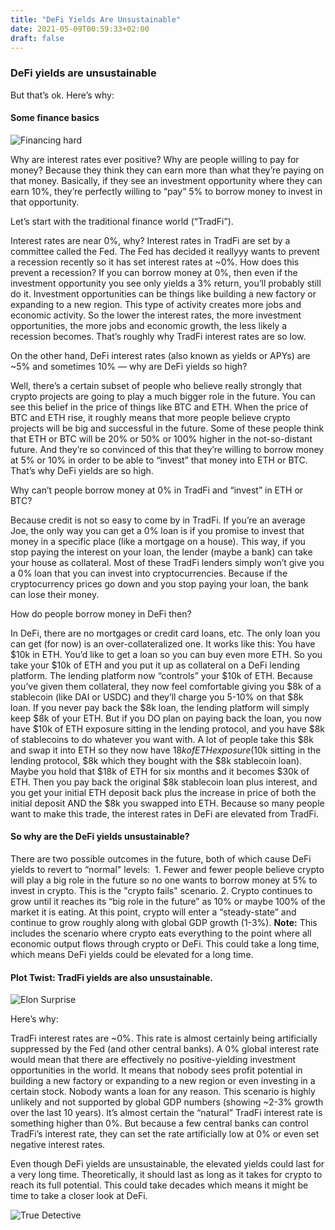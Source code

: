 ```yaml
---
title: "DeFi Yields Are Unsustainable"
date: 2021-05-09T00:59:33+02:00
draft: false
---
```


### DeFi yields are unsustainable

But that’s ok. Here’s why:

#### Some finance basics

![Financing hard](https://media.giphy.com/media/3owzW5c1tPq63MPmWk/giphy.gif)

Why are interest rates ever positive? Why are people willing to pay for money? Because they think they can earn more than what they’re paying on that money. Basically, if they see an investment opportunity where they can earn 10%, they’re perfectly willing to “pay” 5% to borrow money to invest in that opportunity.

Let’s start with the traditional finance world (“TradFi”).

Interest rates are near 0%, why? Interest rates in TradFi are set by a committee called the Fed. The Fed has decided it reallyyy wants to prevent a recession recently so it has set interest rates at ~0%. How does this prevent a recession? If you can borrow money at 0%, then even if the investment opportunity you see only yields a 3% return, you’ll probably still do it. Investment opportunities can be things like building a new factory or expanding to a new region. This type of activity creates more jobs and economic activity. So the lower the interest rates, the more investment opportunities, the more jobs and economic growth, the less likely a recession becomes. That’s roughly why TradFi interest rates are so low.

On the other hand, DeFi interest rates (also known as yields or APYs) are ~5% and sometimes 10% — why are DeFi yields so high?

Well, there’s a certain subset of people who believe really strongly that crypto projects are going to play a much bigger role in the future. You can see this belief in the price of things like BTC and ETH. When the price of BTC and ETH rise, it roughly means that more people believe crypto projects will be big and successful in the future. Some of these people think that ETH or BTC will be 20% or 50% or 100% higher in the not-so-distant future. And they’re so convinced of this that they’re willing to borrow money at 5% or 10% in order to be able to “invest” that money into ETH or BTC. That’s why DeFi yields are so high.

Why can’t people borrow money at 0% in TradFi and “invest” in ETH or BTC?

Because credit is not so easy to come by in TradFi. If you’re an average Joe, the only way you can get a 0% loan is if you promise to invest that money in a specific place (like a mortgage on a house). This way, if you stop paying the interest on your loan, the lender (maybe a bank) can take your house as collateral. Most of these TradFi lenders simply won’t give you a 0% loan that you can invest into cryptocurrencies. Because if the cryptocurrency prices go down and you stop paying your loan, the bank can lose their money.

How do people borrow money in DeFi then?

In DeFi, there are no mortgages or credit card loans, etc. The only loan you can get (for now) is an over-collateralized one. It works like this: You have $10k in ETH. You’d like to get a loan so you can buy even more ETH. So you take your $10k of ETH and you put it up as collateral on a DeFi lending platform. The lending platform now “controls” your $10k of ETH. Because you’ve given them collateral, they now feel comfortable giving you $8k of a stablecoin (like DAI or USDC) and they’ll charge you 5-10% on that $8k loan. If you never pay back the $8k loan, the lending platform will simply keep $8k of your ETH. But if you DO plan on paying back the loan, you now have $10k of ETH exposure sitting in the lending protocol, and you have $8k of stablecoins to do whatever you want with. A lot of people take this $8k and swap it into ETH so they now have $18k of ETH exposure ($10k sitting in the lending protocol, $8k which they bought with the $8k stablecoin loan). Maybe you hold that $18k of ETH for six months and it becomes $30k of ETH. Then you pay back the original $8k stablecoin loan plus interest, and you get your initial ETH deposit back plus the increase in price of both the initial deposit AND the $8k you swapped into ETH. Because so many people want to make this trade, the interest rates in DeFi are elevated from TradFi.

#### So why are the DeFi yields unsustainable?

There are two possible outcomes in the future, both of which cause DeFi yields to revert to “normal" levels:
 1. Fewer and fewer people believe crypto will play a big role in the future so no one wants to borrow money at 5% to invest in crypto. This is the "crypto fails" scenario.
2. Crypto continues to grow until it reaches its “big role in the future” as 10% or maybe 100% of the market it is eating. At this point, crypto will enter a “steady-state” and continue to grow roughly along with global GDP growth (1-3%). **Note:** This includes the scenario where crypto eats everything to the point where all economic output flows through crypto or DeFi. This could take a long time, which means DeFi yields could be elevated for a long time.

#### Plot Twist: TradFi yields are also unsustainable.

![Elon Surprise](https://tenor.com/view/laughing-spacex-elon-musk-elon-musk-gif-13597458)

Here’s why:

TradFi interest rates are ~0%. This rate is almost certainly being artificially suppressed by the Fed (and other central banks). A 0% global interest rate would mean that there are effectively no positive-yielding investment opportunities in the world. It means that nobody sees profit potential in building a new factory or expanding to a new region or even investing in a certain stock. Nobody wants a loan for any reason. This scenario is highly unlikely and not supported by global GDP numbers (showing ~2-3% growth over the last 10 years). It’s almost certain the “natural” TradFi interest rate is something higher than 0%. But because a few central banks can control TradFi’s interest rate, they can set the rate artificially low at 0% or even set negative interest rates.

Even though DeFi yields are unsustainable, the elevated yields could last for a very long time. Theoretically, it should last as long as it takes for crypto to reach its full potential. This could take decades which means it might be time to take a closer look at DeFi.

![True Detective](https://tenor.com/view/mc-conaughey-true-detective-inspecting-gif-5485634)
